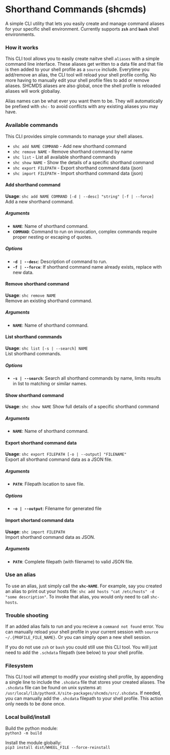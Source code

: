 # Shorthand Commands (shcmds)
A simple CLI utility that lets you easily create and manage command aliases for your specific shell environment. Currently supports **`zsh`** and **`bash`** shell environments.

### How it works
This CLI tool allows you to easily create naitve shell `aliases` with a simple command line interface. These aliases get written to a data file and that file is then added to your shell profile as a `source` include.
Everytime you add/remove an alias, the CLI tool will reload your shell profile config. No more having to manually edit your shell profile files to add or remove aliases. SHCMDS aliases are also global, once the shell profile is reloaded aliases will work globallay. 

Alias names can be what ever you want them to be. They will automatically be prefixed with `shc-` to avoid conflicts with any existing aliases you may have.

### Available commands
This CLI provides simple commands to manage your shell aliases.
- `shc add NAME COMMAND` - Add new shorthand command
- `shc remove NAME` - Remove shorthand command by name
- `shc list` - List all available shorthand commands
- `shc show NAME` - Show the details of a specific shorthand command
- `shc export FILEPATH` - Export shorthand command data (json)
- `shc import FILEPATH` - Import shorthand command data (json)

#### Add shorthand command
**Usage**: `shc add NAME COMMAND [-d | --desc] "string" [-f | --force]`  
Add a new shorthand command.
##### Arguments
- **`NAME`**: Name of shorthand command.
- **`COMMAND`**: Command to run on invocation, complex commands require proper nesting or escaping of quotes.
##### Options
- **`-d | --desc`**: Description of command to run.
- **`-f | --force`**: If shorthand command name already exists, replace with new data.

#### Remove shorthand command
**Usage**: `shc remove NAME`  
Remove an existing shorthand command.
##### Arguments
- **`NAME`**: Name of shorthand command.

#### List shorthand commands
**Usage**: `shc list [-s | --search] NAME`  
List shorthand commands.
##### Options
- **`-s | --search`**: Search all shorthand commands by name, limits results in list to matching or similar names.

#### Show shorthand command
**Usage**: `shc show NAME`
Show full details of a specific shorthand command
##### Arguments
- **`NAME`**: Name of shorthand command.

#### Export shorthand command data
**Usage**: `shc export FILEPATH [-o | --output] "FILENAME"`  
Export all shorthand command data as a JSON file.
##### Arguments
- **`PATH`**: Filepath location to save file.
##### Options
- **`-o | --output`**: Filename for generated file

#### Import shortand command data
**Usage**: `shc import FILEPATH`  
Import shorthand command data as JSON.
##### Arguments
- **`PATH`**: Complete filepath (with filename) to valid JSON file.

### Use an alias
To use an alias, just simply call the **`shc-NAME`**. For example, say you created an alias to print out your hosts file: `shc add hosts "cat /etc/hosts" -d "some description"`. To invoke that alias, you would only need to call `shc-hosts`.

### Trouble shooting
If an added alias fails to run and you recieve a `command not found` error. You can manually reload your shell profile in your current session with `source ~/.{PROFILE_FILE_NAME}`. Or you can simply open a new shell session.

If you do not use `zsh` or `bash` you could still use this CLI tool. You will just need to add the `.schdata` filepath (see below) to your shell profile.

### Filesystem
This CLI tool will attempt to modify your existing shell profile, by appending a single line to include the `.shcdata` file that stores your created aliases. The `.shcdata` file can be found on unix systems at: `/usr/local/lib/pythonX.X/site-packages/shcmds/src/.shcdata`. If needed, you can manually add the `.shcdata` filepath to your shell profile. This action only needs to be done once.

### Local build/install
Build the python module:  
`python3 -m build`

Install the module globally:  
`pip3 install dist/WHEEL_FILE --force-reinstall`